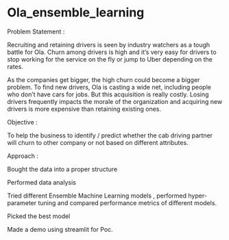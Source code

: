 # Ola_ensemble_learning

Problem Statement : 

Recruiting and retaining drivers is seen by industry watchers as a tough battle for Ola. Churn among drivers is high and it’s very easy for drivers to stop working for the service on the fly or jump to Uber depending on the rates.

As the companies get bigger, the high churn could become a bigger problem. To find new drivers, Ola is casting a wide net, including people who don’t have cars for jobs. But this acquisition is really costly. Losing drivers frequently impacts the morale of the organization and acquiring new drivers is more expensive than retaining existing ones.

 Objective : 

 To help the business to identify / predict whether the cab driving partner will churn to other company or not based on different attributes.

 Approach : 

 Bought the data into a proper structure  

 Performed data analysis 

 Tried different Ensemble Machine Learning models , performed hyper-parameter tuning and compared performance metrics of different models.

 Picked the best model

 Made a demo using streamlit for Poc.
